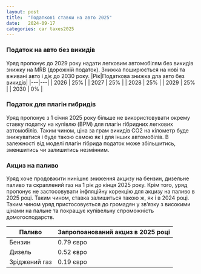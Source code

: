 ```yaml
---
layout: post
title:  "Податкові ставки на авто 2025"
date:   2024-09-17
categories: car taxes2025
---
```

### Податок на авто без викидів
Уряд пропонує до 2029 року надати легковим автомобілям без викидів знижку на MRB (дорожній податок). Знижка поширюється на нові та вживані авто і діє до 2030 року.
|Рік|Податкова знижка дла авто без викидів|
|---|---|
| 2026 | 25% |
| 2027 | 25% |
| 2028 | 25% |
| 2029 | 25% |
| 2030 | 0% |

### Податок для плагін гибридів
Уряд пропонує з 1 січня 2025 року більше не використовувати окрему ставку податку на купівлю (BPM) для плагін гібридних легкових автомобілів. Таким чином, ціна за грам викидів CO2 на кілометр буде знижуватися і буде такою самою як і для інших автомобілів. В залежності від моделі плагін гібрида податок може збільшитись, зменшитись чи залишитись незмінним.

### Акциз на паливо
Уряд хоче продовжити нинішнє зниження акцизу на бензин, дизельне паливо та скраплений газ на 1 рік до кінця 2025 року. Крім того, уряд пропонує не застосовувати інфляційну корекцію для акцизу на паливо в 2025 році. Таким чином, ставка залишиться такою ж, як і в 2024 році. Таким чином уряд пристосовується до громадян у зв’язку з високими цінами на пальне та покращує купівельну спроможність домогосподарств.

| Паливо| Запропоанований акциз в 2025 році |
|---|---|
| Бензин | 0.79 євро |
| Дизель | 0.52 євро |
| Зріджений газ | 0.19 євро |